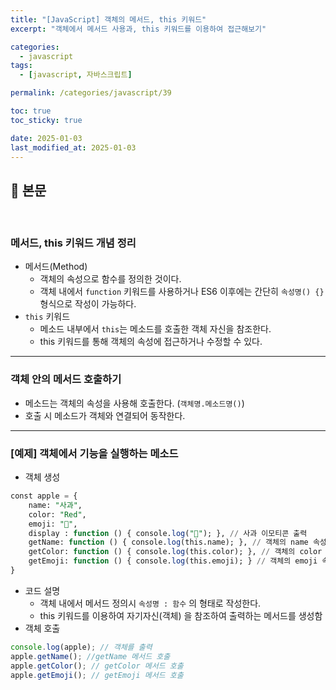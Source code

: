 ```yaml
---
title: "[JavaScript] 객체의 메서드, this 키워드"
excerpt: "객체에서 메서드 사용과, this 키워드를 이용하여 접근해보기"

categories:
  - javascript
tags:
  - [javascript, 자바스크립트]

permalink: /categories/javascript/39

toc: true
toc_sticky: true

date: 2025-01-03
last_modified_at: 2025-01-03
---
```


## 🦥 본문

<br>


### 메서드, this 키워드 개념 정리

- 메서드(Method)
    - 객체의 속성으로 함수를 정의한 것이다.
    - 객체 내에서 `function` 키워드를 사용하거나 ES6 이후에는 간단히 `속성명() {}` 형식으로 작성이 가능하다.
- `this` 키워드
    - 메소드 내부에서 `this`는 메소드를 호출한 객체 자신을 참조한다.
    - this 키워드를 통해 객체의 속성에 접근하거나 수정할 수 있다.

---

### 객체 안의 메서드 호출하기

- 메소드는 객체의 속성을 사용해 호출한다. (`객체명.메소드명()`)
- 호출 시 메소드가 객체와 연결되어 동작한다.

---

### [예제] 객체에서 기능을 실행하는 메소드

- 객체 생성

```sql
const apple = {
    name: "사과",
    color: "Red",
    emoji: "🍎",
    display : function () { console.log("🍎"); }, // 사과 이모티콘 출력
    getName: function () { console.log(this.name); }, // 객체의 name 속성 출력
    getColor: function () { console.log(this.color); }, // 객체의 color 속성 출력
    getEmoji: function () { console.log(this.emoji); } // 객체의 emoji 속성 출력
}
```

- 코드 설명
    - 객체 내에서 메서드 정의시 `속성명 : 함수` 의 형태로 작성한다.
    - this 키워드를 이용하여 자기자신(객체) 을 참조하여 출력하는 메서드를 생성함
- 객체 호출

```jsx
console.log(apple); // 객체를 출력 
apple.getName(); //getName 메서드 호출
apple.getColor(); // getColor 메서드 호출
apple.getEmoji(); // getEmoji 메서드 호출
```

<br>
<br>



